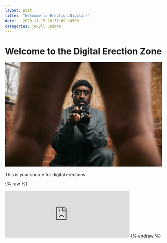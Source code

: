 ```yaml
---
layout: post
title:  "Welcome to Erection.Digital!"
date:   2020-11-15 20:51:09 +0500
categories: jekyll update
---
```


# Welcome to the Digital Erection Zone

![Penis Photoshoot](/assets/penis-photo-bomb.jpg)

This is your source for digital erections

{% raw %}
<iframe src="https://4qq.org/@John/105217557275139012/embed" class="mastodon-embed" style="max-width: 100%; border: 0" width="400" allowfullscreen="allowfullscreen"></iframe><script src="https://4qq.org/embed.js" async="async"></script>
{% endraw %}
